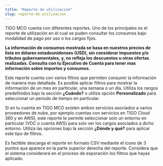 ```yaml
---
title: "Reporte de utilización"
slug: reporte-de-utilizacion
---
```


TIGO MCO cuenta con diferentes reportes. Uno de los principales es el reporte de utilización en el cual se puden consultar los consumos bajo modalidad de pago por uso o los cargos fijos.

**La información de consumos mostrada se basa en nuestros precios de lista en dólares estadounidenses (USD), sin considerar impuestos y/o tributos gubernamentales, y, no refleja los descuentos u otras ofertas realizadas. Consulta con tu Ejecutivo de Cuenta para tener mas información sobre importes y consumos.**

Este reporte cuenta con varios filtros que permiten consumir la información de manera mas detallada.
Es posible aplicar filtros para mostrar la información de un mes en particular, una semana o un día. Utiliza los rangos predefinidos bajo la sección **¿Cuándo?** o utiliza opción **Personalizado** para seleccionar un periodo de tiempo en particular.

Si en tu cuenta en TIGO MCO existen ambos servicios asociados a varios proveedores de nube, por ejemplo cuentas con servicios en TIGO Cloud 360 y en AWS), este reporte te permite seleccionar solo un entorno en particular (VDC o cuenta AWS) para solo ver los cargos asociados a dicho entorno. Utiliza las opciones bajo la sección **¿Dónde y qué?** para aplicar este tipo de filtros.

Es factible descarga el reporte en formato CSV mediante el icono de 3 puntos que aparece en la parte superior derecha del reporte. Considera que el sistema considerará en el proceso de exporación los filtros que hayas aplicado.
